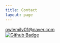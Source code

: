 ```yaml
---
title: Contact
layout: page
---
```

owlemily01@naver.com
<br>
[![Github Badge](https://img.shields.io/badge/Github-161c22?style=flat&logo=github&link=https://github.com/owlemily/)](https://github.com/owlemily/)
